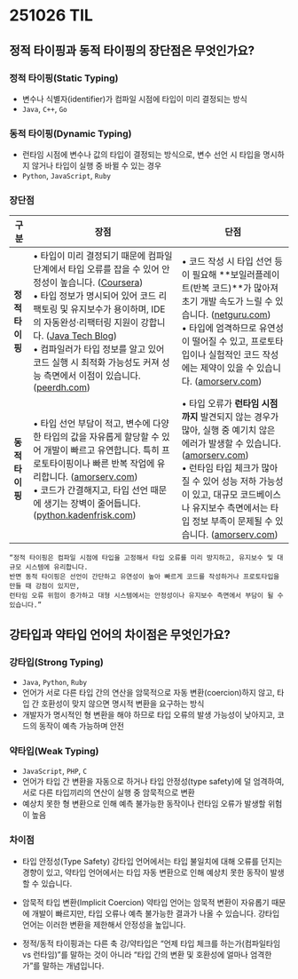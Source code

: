 # 251026 TIL

## 정적 타이핑과 동적 타이핑의 장단점은 무엇인가요?

### 정적 타이핑(Static Typing)
- 변수나 식별자(identifier)가 컴파일 시점에 타입이 미리 결정되는 방식
- `Java`, `C++`, `Go`

### 동적 타이핑(Dynamic Typing)
- 런타임 시점에 변수나 값의 타입이 결정되는 방식으로, 변수 선언 시 타입을 명시하지 않거나 타입이 실행 중 바뀔 수 있는 경우
- `Python`, `JavaScript`, `Ruby`

### 장단점

| 구분         | 장점                                                                                                                                                                                                                                              | 단점                                                                                                                                                                                             |
| ---------- | ----------------------------------------------------------------------------------------------------------------------------------------------------------------------------------------------------------------------------------------------- | ---------------------------------------------------------------------------------------------------------------------------------------------------------------------------------------------- |
| **정적 타이핑** | • 타입이 미리 결정되기 때문에 컴파일 단계에서 타입 오류를 잡을 수 있어 안정성이 높습니다. ([Coursera][1]) <br>• 타입 정보가 명시되어 있어 코드 리팩토링 및 유지보수가 용이하며, IDE의 자동완성·리팩터링 지원이 강합니다. ([Java Tech Blog][2]) <br>• 컴파일러가 타입 정보를 알고 있어 코드 실행 시 최적화 가능성도 커져 성능 측면에서 이점이 있습니다. ([peerdh.com][3]) | • 코드 작성 시 타입 선언 등이 필요해 **보일러플레이트(반복 코드)**가 많아져 초기 개발 속도가 느릴 수 있습니다. ([netguru.com][4]) <br>• 타입에 엄격하므로 유연성이 떨어질 수 있고, 프로토타입이나 실험적인 코드 작성에는 제약이 있을 수 있습니다. ([amorserv.com][5])                  |
| **동적 타이핑** | • 타입 선언 부담이 적고, 변수에 다양한 타입의 값을 자유롭게 할당할 수 있어 개발이 빠르고 유연합니다. 특히 프로토타이핑이나 빠른 반복 작업에 유리합니다. ([amorserv.com][6]) <br>• 코드가 간결해지고, 타입 선언 때문에 생기는 장벽이 줄어듭니다. ([python.kadenfrisk.com][7])                                                             | • 타입 오류가 **런타임 시점까지** 발견되지 않는 경우가 많아, 실행 중 예기치 않은 에러가 발생할 수 있습니다. ([amorserv.com][8]) <br>• 런타임 타입 체크가 많아질 수 있어 성능 저하 가능성이 있고, 대규모 코드베이스나 유지보수 측면에서는 타입 정보 부족이 문제될 수 있습니다. ([amorserv.com][5]) |

[1]: https://www.coursera.org/articles/dynamic-typing-vs-static-typing?utm_source=chatgpt.com "Dynamic Typing vs. Static Typing: What’s The Difference? | Coursera"
[2]: https://javanexus.com/blog/dynamic-vs-static-typing-pitfalls-to-avoid?utm_source=chatgpt.com "Dynamic vs Static Typing: The Pitfalls You Need to Avoid | Java Tech Blog"
[3]: https://peerdh.com/blogs/programming-insights/comparative-analysis-of-performance-implications-of-dynamic-vs-static-typing-in-programming-languages?utm_source=chatgpt.com "Comparative Analysis Of Performance Implications Of Dynamic Vs Static – peerdh.com"
[4]: https://www.netguru.com/blog/static-vs-dynamic-typing?utm_source=chatgpt.com "Static vs. Dynamic Typing: Pros, Cons, and Key Differences"
[5]: https://www.amorserv.com/insights/static-vs-dynamic-typing?utm_source=chatgpt.com "Static vs. Dynamic Typing"
[6]: https://amorserv.com/insights/advantages-of-dynamic-typing?utm_source=chatgpt.com "Advantages of Dynamic Typing"
[7]: https://python.kadenfrisk.com/docs/universal-topics/dynamic-vs-inferred-vs-static-typing/?utm_source=chatgpt.com "Dynamic vs Inferred vs Static Typing | Fluffy's Python Course"
[8]: https://www.amorserv.com/insights/disadvantages-of-dynamic-typing?utm_source=chatgpt.com "Disadvantages of Dynamic Typing"

```plain
“정적 타이핑은 컴파일 시점에 타입을 고정해서 타입 오류를 미리 방지하고, 유지보수 및 대규모 시스템에 유리합니다. 
반면 동적 타이핑은 선언이 간단하고 유연성이 높아 빠르게 코드를 작성하거나 프로토타입을 만들 때 강점이 있지만, 
런타임 오류 위험이 증가하고 대형 시스템에서는 안정성이나 유지보수 측면에서 부담이 될 수 있습니다.”
```

## 강타입과 약타입 언어의 차이점은 무엇인가요?

### 강타입(Strong Typing)
- `Java`, `Python`, `Ruby`
- 언어가 서로 다른 타입 간의 연산을 암묵적으로 자동 변환(coercion)하지 않고, 타입 간 호환성이 맞지 않으면 명시적 변환을 요구하는 방식
- 개발자가 명시적인 형 변환을 해야 하므로 타입 오류의 발생 가능성이 낮아지고, 코드의 동작이 예측 가능하며 안전

### 약타입(Weak Typing)
- `JavaScript`, `PHP`, `C`
- 언어가 타입 간 변환을 자동으로 하거나 타입 안정성(type safety)에 덜 엄격하여, 서로 다른 타입끼리의 연산이 실행 중 암묵적으로 변환
- 예상치 못한 형 변환으로 인해 예측 불가능한 동작이나 런타임 오류가 발생할 위험이 높음

### 차이점
- 타입 안정성(Type Safety)
강타입 언어에서는 타입 불일치에 대해 오류를 던지는 경향이 있고, 약타입 언어에서는 타입 자동 변환으로 인해 예상치 못한 동작이 발생할 수 있습니다. 


- 암묵적 타입 변환(Implicit Coercion)
약타입 언어는 암묵적 변환이 자유롭기 때문에 개발이 빠르지만, 타입 오류나 예측 불가능한 결과가 나올 수 있습니다. 강타입 언어는 이러한 변환을 제한해서 안정성을 높입니다. 

- 정적/동적 타이핑과는 다른 축
강/약타입은 “언제 타입 체크를 하는가(컴파일타임 vs 런타임)”를 말하는 것이 아니라 “타입 간의 변환 및 호환성에 얼마나 엄격한가”를 말하는 개념입니다. 